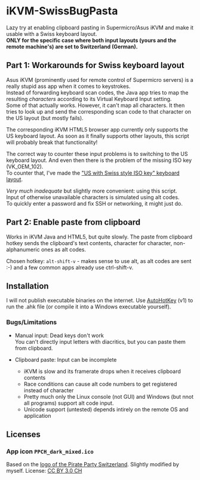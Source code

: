 # iKVM-SwissBugPasta

Lazy try at enabling clipboard pasting in Supermicro/Asus iKVM and make it usable with a Swiss keyboard layout.  
**ONLY for the specific case where both input layouts (yours and the remote machine's) are set to Switzerland (German).**

## Part 1: Workarounds for Swiss keyboard layout

Asus iKVM (prominently used for remote control of Supermicro servers) is a really stupid ass app when it comes to keystrokes.  
Instead of forwarding keyboard scan codes, the Java app tries to map the resulting *characters* according to its Virtual Keyboard Input setting.  
Some of that actually works. However, it can't map all characters. It then tries to look up and send the corresponding scan code to that character on the US layout (but mostly fails).  
  
The corresponding iKVM HTML5 browser app currently only supports the US keyboard layout. As soon as it finally supports other layouts, this script will probably break that functionality!  
  
The correct way to counter these input problems is to switching to the US keyboard layout. And even then there is the problem of the missing ISO key (VK_OEM_102).  
To counter that, I've made the ["US with Swiss style ISO key" keyboard layout](https://github.com/Tabiskabis/us-iso-layout).  
  
*Very much inadequate* but slightly more convenient: using this script.  
Input of otherwise unavailable characters is simulated using alt codes.  
To quickly enter a password and fix SSH or networking, it might just do.  

## Part 2: Enable paste from clipboard

Works in iKVM Java and HTML5, but quite slowly.
The paste from clipboard hotkey sends the clipboard's text contents, character for character, non-alphanumeric ones as alt codes.  
  
Chosen hotkey: `alt-shift-v` - makes sense to use alt, as alt codes are sent :-) and a few common apps already use ctrl-shift-v.

## Installation

I will not publish executable binaries on the internet. Use [AutoHotKey](https://www.autohotkey.com/) (v1) to run the .ahk file (or compile it into a Windows executable yourself).  

### Bugs/Limitations

 - Manual input: Dead keys don't work  
   You can't directly input letters with diacritics, but you can paste them from clipboard.
   
 - Clipboard paste: Input can be incomplete
   - iKVM is slow and its framerate drops when it receives clipboard contents
   - Race conditions can cause alt code numbers to get registered instead of character
   - Pretty much only the Linux console (not GUI) and Windows (but nnot all programs) support alt code input.
   - Unicode support (untested) depends intirely on the remote OS and application

## Licenses

### App icon `PPCH_dark_mixed.ico`
Based on the [logo of the Pirate Party Switzerland](https://www.piratenpartei.ch/logos-und-fotos/). Slightly modified by myself.
License: [CC BY 3.0 CH](https://creativecommons.org/licenses/by/3.0/ch/)
